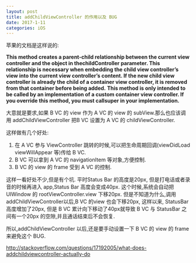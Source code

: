 ```yaml
---
layout: post
title: addChildViewController 的作用以及 BUG
date: 2017-1-11
categories: iOS
---
```

苹果的文档是这样说的:

**This method creates a parent-child relationship between the current view controller and the object in thechildController parameter. This relationship is necessary when embedding the child view controller’s view into the current view controller’s content. If the new child view controller is already the child of a container view controller, it is removed from that container before being added.**
**This method is only intended to be called by an implementation of a custom container view controller. If you override this method, you must callsuper in your implementation.**

大意就是要求,如果 B VC 的 view 作为 A  VC 的 view 的 subView.那么也应该调用 addChildViewController 把B VC 设置为 A VC 的 childViewController.

这样做有几个好处:
1. 在 A VC 参与 ViewController 跳转的时候,可以把生命周期回调(viewDidLoad viewWillAppear 等)传给 B VC.
2. B VC 可以拿到 A VC 的 navigationItem 等对象,方便控制.
3. B VC 的 view 的 frame 受到 A VC 的控制.

这样一看好处不少,但是有个坑.
平时Status Bar 的高度是20px, 但是打电话或者录音的时候再进入 app,Status Bar 高度会变成40px. 这个时候,系统会自动把 UIWindow 的 rootViewController.view 下移20px.
但是不知道为什么,调用addChildViewController以后,B VC 的view 也会下移20px, 这样以来, StatusBar 高度增加了20px, 但是 B VC 累计向下移动了40px就导致 B VC 与 StatusBar 之间有一个20px 的空隙,并且通话结束后不会恢复.

所以,addChildViewController 以后,还是要手动设置一下 B VC 的 view 的 frame 来避免这个 BUG.

<http://stackoverflow.com/questions/17192005/what-does-addchildviewcontroller-actually-do>